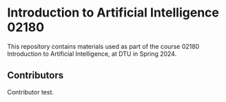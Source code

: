 # Introduction to Artificial Intelligence 02180

This repository contains materials used as part of the course 02180 Introduction to Artificial Intelligence, at DTU in Spring 2024.

## Contributors

Contributor test.

<!-- readme: contributors -start -->
<!-- readme: contributors -end -->